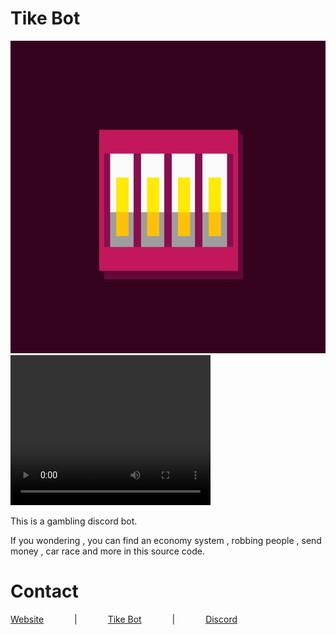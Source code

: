 # Tike Bot 

<img src="https://github.com/saliherdemk/Tike/blob/master/media/logo.png" alt="Tike Logo" width="1000" height="500" />

<video width="320" height="240" autoplay>
  <source src="media/2021-03-14_18-16-36.mp4" type="video/mp4"> 
</video>

This is a gambling discord bot.

If you wondering , you can find an economy system , robbing people , send money , car race and more in this source code.

# Contact

[Website](http://tyche.ga)⠀ ⠀⠀ ⠀|⠀ ⠀⠀ ⠀[Tike Bot](https://top.gg/bot/818200360819884062)⠀ ⠀⠀ ⠀|⠀ ⠀⠀ ⠀[Discord](https://discord.gg/vFCRRmd8)

